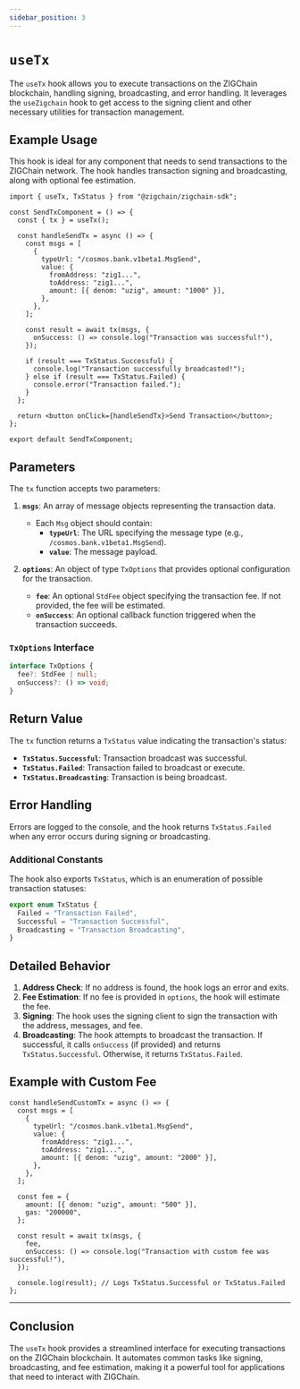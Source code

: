```yaml
---
sidebar_position: 3
---
```


# `useTx`

The `useTx` hook allows you to execute transactions on the ZIGChain blockchain, handling signing, broadcasting, and error handling. It leverages the `useZigchain` hook to get access to the signing client and other necessary utilities for transaction management.

## Example Usage

This hook is ideal for any component that needs to send transactions to the ZIGChain network. The hook handles transaction signing and broadcasting, along with optional fee estimation.

```tsx
import { useTx, TxStatus } from "@zigchain/zigchain-sdk";

const SendTxComponent = () => {
  const { tx } = useTx();

  const handleSendTx = async () => {
    const msgs = [
      {
        typeUrl: "/cosmos.bank.v1beta1.MsgSend",
        value: {
          fromAddress: "zig1...",
          toAddress: "zig1...",
          amount: [{ denom: "uzig", amount: "1000" }],
        },
      },
    ];

    const result = await tx(msgs, {
      onSuccess: () => console.log("Transaction was successful!"),
    });

    if (result === TxStatus.Successful) {
      console.log("Transaction successfully broadcasted!");
    } else if (result === TxStatus.Failed) {
      console.error("Transaction failed.");
    }
  };

  return <button onClick={handleSendTx}>Send Transaction</button>;
};

export default SendTxComponent;
```

## Parameters

The `tx` function accepts two parameters:

1. **`msgs`**: An array of message objects representing the transaction data.

   - Each `Msg` object should contain:
     - **`typeUrl`**: The URL specifying the message type (e.g., `/cosmos.bank.v1beta1.MsgSend`).
     - **`value`**: The message payload.

2. **`options`**: An object of type `TxOptions` that provides optional configuration for the transaction.
   - **`fee`**: An optional `StdFee` object specifying the transaction fee. If not provided, the fee will be estimated.
   - **`onSuccess`**: An optional callback function triggered when the transaction succeeds.

### `TxOptions` Interface

```ts
interface TxOptions {
  fee?: StdFee | null;
  onSuccess?: () => void;
}
```

## Return Value

The `tx` function returns a `TxStatus` value indicating the transaction's status:

- **`TxStatus.Successful`**: Transaction broadcast was successful.
- **`TxStatus.Failed`**: Transaction failed to broadcast or execute.
- **`TxStatus.Broadcasting`**: Transaction is being broadcast.

## Error Handling

Errors are logged to the console, and the hook returns `TxStatus.Failed` when any error occurs during signing or broadcasting.

### Additional Constants

The hook also exports `TxStatus`, which is an enumeration of possible transaction statuses:

```ts
export enum TxStatus {
  Failed = "Transaction Failed",
  Successful = "Transaction Successful",
  Broadcasting = "Transaction Broadcasting",
}
```

## Detailed Behavior

1. **Address Check**: If no address is found, the hook logs an error and exits.
2. **Fee Estimation**: If no fee is provided in `options`, the hook will estimate the fee.
3. **Signing**: The hook uses the signing client to sign the transaction with the address, messages, and fee.
4. **Broadcasting**: The hook attempts to broadcast the transaction. If successful, it calls `onSuccess` (if provided) and returns `TxStatus.Successful`. Otherwise, it returns `TxStatus.Failed`.

## Example with Custom Fee

```tsx
const handleSendCustomTx = async () => {
  const msgs = [
    {
      typeUrl: "/cosmos.bank.v1beta1.MsgSend",
      value: {
        fromAddress: "zig1...",
        toAddress: "zig1...",
        amount: [{ denom: "uzig", amount: "2000" }],
      },
    },
  ];

  const fee = {
    amount: [{ denom: "uzig", amount: "500" }],
    gas: "200000",
  };

  const result = await tx(msgs, {
    fee,
    onSuccess: () => console.log("Transaction with custom fee was successful!"),
  });

  console.log(result); // Logs TxStatus.Successful or TxStatus.Failed
};
```

---

## Conclusion

The `useTx` hook provides a streamlined interface for executing transactions on the ZIGChain blockchain. It automates common tasks like signing, broadcasting, and fee estimation, making it a powerful tool for applications that need to interact with ZIGChain.
